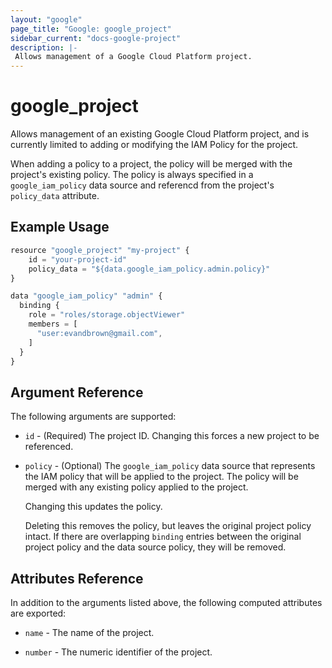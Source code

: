 ```yaml
---
layout: "google"
page_title: "Google: google_project"
sidebar_current: "docs-google-project"
description: |-
 Allows management of a Google Cloud Platform project. 
---
```


# google\_project

Allows management of an existing Google Cloud Platform project, and is
currently limited to adding or modifying the IAM Policy for the project.

When adding a policy to a project, the policy will be merged with the
project's existing policy. The policy is always specified in a
`google_iam_policy` data source and referencd from the project's
`policy_data` attribute.

## Example Usage

```js
resource "google_project" "my-project" {
    id = "your-project-id"
    policy_data = "${data.google_iam_policy.admin.policy}"
}

data "google_iam_policy" "admin" {
  binding {
    role = "roles/storage.objectViewer"
    members = [
      "user:evandbrown@gmail.com",
    ]
  }
}
```

## Argument Reference

The following arguments are supported:

* `id` - (Required) The project ID.
    Changing this forces a new project to be referenced.

* `policy` - (Optional) The `google_iam_policy` data source that represents
    the IAM policy that will be applied to the project. The policy will be
    merged with any existing policy applied to the project.

    Changing this updates the policy.

    Deleting this removes the policy, but leaves the original project policy
    intact. If there are overlapping `binding` entries between the original
    project policy and the data source policy, they will be removed.

## Attributes Reference

In addition to the arguments listed above, the following computed attributes are
exported:

* `name` - The name of the project.

* `number` - The numeric identifier of the project.
